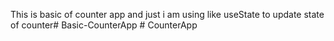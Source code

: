 This is basic of counter app and just i am using like useState to update state of counter#   B a s i c - C o u n t e r A p p  
 #   C o u n t e r A p p  
 